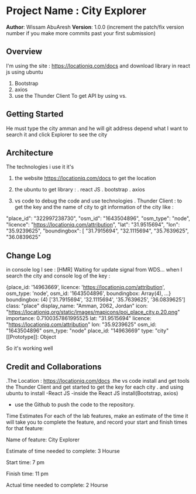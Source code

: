 # Project Name : City Explorer

**Author**: Wissam AbuAresh
**Version**: 1.0.0 (increment the patch/fix version number if you make more commits past your first submission)

## Overview
<!-- Provide a high level overview of what this application is and why you are building it, beyond the fact that it's an assignment for this class. (i.e. What's your problem domain?) -->
I'm using the site : https://locationiq.com/docs
and download library in react js using ubuntu
1. Bootstrap 
2. axios
3. use the Thunder Client To get API by using vs.

## Getting Started
<!-- What are the steps that a user must take in order to build this app on their own machine and get it running? -->
He must type the city amman and he will git address depend what 
I want to search it and click Explorer to see the city

## Architecture
<!-- Provide a detailed description of the application design. What technologies (languages, libraries, etc) you're using, and any other relevant design information. -->
The technologies i use it it's 
1. the website https://locationiq.com/docs to get the location
2. the ubuntu to get library :
 . react JS
 . bootstrap
 . axios 

3. vs code to debug the code and use  technologies
. Thunder Client : to get the key and the name of city to git information of the city like :

"place_id": "322997238730",
    "osm_id": "1643504896",
    "osm_type": "node",
    "licence": "https://locationiq.com/attribution",
    "lat": "31.9515694",
    "lon": "35.9239625",
    "boundingbox": [
      "31.7915694",
      "32.1115694",
      "35.7639625",
      "36.0839625"
## Change Log
<!-- Use this area to document the iterative changes made to your application as each feature is successfully implemented. Use time stamps. Here's an example:

01-01-2001 4:59pm - Application now has a fully-functional express server, with a GET route for the location resource. -->
in console log I see :
[HMR] Waiting for update signal from WDS...
when I search the city and console log of the key :

{place_id: '14963669', licence: 'https://locationiq.com/attribution', osm_type: 'node', osm_id: '1643504896', boundingbox: Array(4), …}
boundingbox: (4) ['31.7915694', '32.1115694', '35.7639625', '36.0839625']
class: "place"
display_name: "Amman, 2062, Jordan"
icon: "https://locationiq.org/static/images/mapicons/poi_place_city.p.20.png"
importance: 0.7100357861995525
lat: "31.9515694"
licence: "https://locationiq.com/attribution"
lon: "35.9239625"
osm_id: "1643504896"
osm_type: "node"
place_id: "14963669"
type: "city"
[[Prototype]]: Object

So it's working well


## Credit and Collaborations
<!-- Give credit (and a link) to other people or resources that helped you build this application. -->
.The Location : https://locationiq.com/docs
.the vs code install and get tools the Thunder Client and get started to get the key for each city
. and using ubuntu to install 
-React JS
-inside the React JS install(Bootstrap, axios)
- use the Github to push the code to the repository.


Time Estimates
For each of the lab features, make an estimate of the time it will take you to complete the feature, and record your start and finish times for that feature:

Name of feature: City Explorer

Estimate of time needed to complete: 3 Hourse

Start time: 7 pm

Finish time: 11 pm

Actual time needed to complete: 2 Hourse